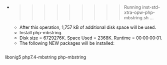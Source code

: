 * >>>>>>>>> Running inst-std-xtra-opw-php-mbstring.sh ...
  * After this operation, 1,757 kB of additional disk space will be used.
  * Install php-mbstring.
  * Disk size = 6729276K. Space Used = 2368K. Runtime = 00:00:00:01.
  * The following NEW packages will be installed:
  ```bash
libonig5 php7.4-mbstring php-mbstring
  ```
